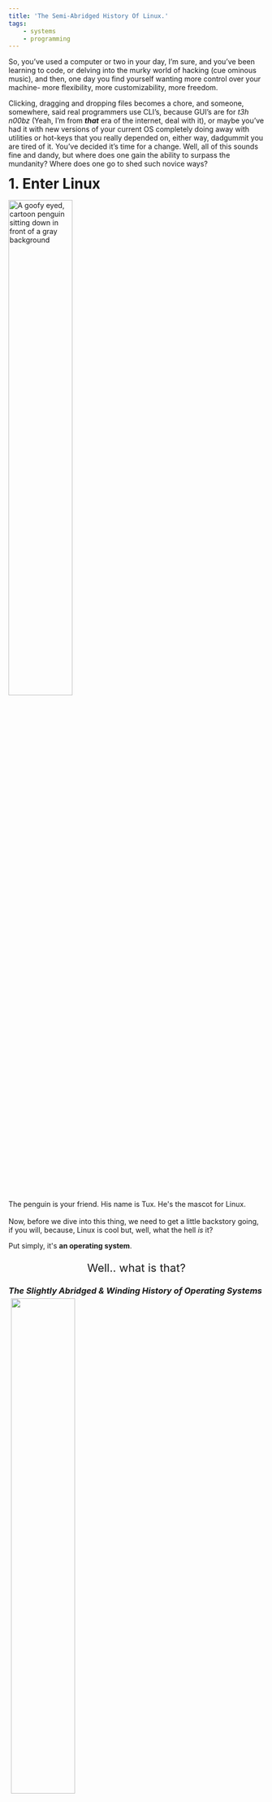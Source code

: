 ```yaml
---
title: 'The Semi-Abridged History Of Linux.'
tags:
    - systems
    - programming
---
```

<head>
<meta property="og:image" content="/assets/media/topology.jpeg">
<div class="article-container">
    <p >So, you’ve used a computer or two in your day, I’m sure, and you’ve been learning to code, or delving into the murky world of hacking (cue ominous music), and then, one day you find yourself wanting more control over your machine- more flexibility, more customizability, more freedom.
    </p>
    <p >Clicking, dragging and dropping files becomes a chore, and someone, somewhere, said real programmers use CLI’s, because GUI’s are for <i>t3h n00bz</i> (Yeah, I’m from <b><i>that</b></i> era of the internet, deal with it), or maybe you’ve had it with new versions of your current OS completely doing away with utilities or hot-keys that you really depended on, either way, dadgummit you are tired of it. You’ve decided it’s time for a change. Well, all of this sounds fine and dandy, but where does one gain the ability to surpass the mundanity? Where does one go to shed such novice ways?
    </p>
    <h1 style="margin:0 auto;margin-bottom:15px;">1. Enter Linux</h1>
    <img src="/assets/media/tuxnix.jpg" 
     alt="A goofy eyed, cartoon penguin sitting down in front of a gray background"
     style="height:50%;width:50%;margin: 0 auto;"
    />
<p style="line-height:23px;margin-top:15px;">The penguin is your friend. His name is Tux. He's the mascot for Linux.</p> 
<p>Now, before we dive into this thing, we need to get a little backstory going, if you will, because, Linux is cool but, well, what the hell <i>is</i> it?</p>
<p>Put simply, it's <b>an operating system</b>.
</p>
<p style="display:flex;flex-directon:column;justify-content:space-evenly;font-size:22px;"> Well.. what is that?
</p>
 <h3 style="margin:0 auto;"><i><b>The Slightly Abridged & Winding History of Operating Systems</b></i></h3>
 <img src="/assets/media/osdiagram.jpg" style="height:50%;width:50%;align-items:center;align-content:center;align-self:center; margin: 5px 5px;"/>
 <p>An operating system is a well known example of system software, that manages the lower level responsibilities of your computer, such as scheduling tasks, processor time, communicating with I/O hardware (keyboard + mouse), et cetera, so that you don’t have to. Believe it or not, there was once a world with computers, wherein there existed no OS, often referred to as mainframes, or more colloquially, <i>big iron </i> (Totally naming a VM that one day). Back when mainframes were all the latest rage in technology, how did people use them to compute tasks, if there was no operating system?</p>
<img src="/assets/media/gracehopper.jpg" style="height:50%;width:50%;align-items:center;align-content:center;align-self:center; margin: 5px 5px;"/>
<p>The answer is, they carried all of their programs, and the data necessary for the program to accomplish whatever task it was designed to do, on punch cards/magnetic or paper tape. Those days are long gone, so we don’t often appreciate how effort intensive and grueling programming used to be (Yes, those magnetic spools are the JavaScript, your JSON, your database, and there was absolutely no git revert --commit-hash for when you messed up).
</p>
<p class="ttf spacing" style="font-size:22px;line-height:26px;">I would be remiss if I didn’t point out that in this picture is the woman, the myth, the legend, <a href="https://en.wikipedia.org/wiki/Grace_Hopper">Grace Hopper</a>, who wrote the first compiler, and invented <a href="https://en.wikipedia.org/wiki/FLOW-MATIC"><b><i>FLOW-MATIC</i></b></a>, the first english-like data processing language, as well as being directly involved in the creation of<a href="https://en.wikipedia.org/wiki/COBOL"><b><i>COBOL</i></b></a>. Talk about being <i>accomplished</i>.</p>
<p>As mainframe computers became more powerful, software, even in it’s infancy, began to eat the world. There were no longer queue’s of people waiting in line with their punch cards, and the programmers didn’t run their own programs anymore, but rather passed the punch cards off to machine operators. Security features began to be implemented to track what “code” accessed what file, and to limit what files certain software could access.</p>
<p>Time progressed, and these features, along with many other ones, began to coagulate into a program that would be started before the first “job program” the computer would run, that would do things such as signal when tapes needed to be changed, count the number of cards read, pages printed, etc. These programs and their ilk were referred to as “monitors”, before the term operating system was coined.</p>
<p>Circa 1956, the first operating system, <b>GM-NAA I/O</b>, was produced by the research division of GM, for use on an IBM mainframe, and brought about an era of vendor/hardware specific operating systems, each equipped with it’s own syntax, debugging tools, commands, meaning every time a new machine was released, all of the applications would have to be manually altered, refactored if you will, tested, and then “re-installed”, so that they would work properly. This is pretty much how it was, until 1960, when IBM began developing a series of machines that all had the same instructions and I/O design. While this particular venture wasn’t successful due to complications with hardware differences and that lovely habit of software development to take longer than you expect, it put an idea in the air, and signaled the end of an era.</p>
<h3 style="margin:0 auto;"><i><b>2. Enter Multics</b></i></h3>
<img src="/assets/media/multics.jpg" style="height:50%;width:50%;align-items:center;align-content:center;align-self:center; margin: 5px 5px;"/>
<p>Multics (<a href="https://en.wikipedia.org/wiki/Multiplexing">Multiplexed</a> Information and Computing Service), was born circa 1965, as a joint project between Bell Labs, GE and MIT. It was capable of using things like tree structured file systems, user and system documentation, segmented memory addresses, virtual memory, and a supervisor program that managed all of the necessary hardware resources. Towards the end of the 60’s, Bell Labs withdrew from the project, and GE sold it’s computer business to Honeywell, a conglomerate company, which turned Multics into a commercial product, which which did relatively well until 1985, when it was cancelled. (We’re almost there I promise you). </p>
<p>In 1969, something interesting happened, be it fate, fluke or chance, that would forever change the future of operating systems, and computation, for ever. Ken Thompson and Dennis Ritchie wanted to play a game, so, amongst the many other things they were working on at Bell Labs as the leads of a team of engineers, such as desiging the entire C language, they decided to rework the Multics OS into a system that would allow them to play the game as they desired. A colleague of theirs, unknowingly coined the phrase, and subsequent term that would be integral to the software community for decades to come: the Uniplexed Information and Computing Service, now commonly known as Unix.
<i>A fun bit of trivia is that no one is sure where the spelling with an x came from.</i> </p>
<p>By 1973, the Unix (<a href="https://en.wikipedia.org/wiki/Kernel_%28operating_system%29">kernel</a> was written entirely in C, and was an OS like no other, sporting a hierarchical file system, a CLI/shell, and most important, portability
At this point, as the academic community began to flock towards Unix, and modify it for their various needs, at the same time, in different places around the country, perhaps world, even. Versions of the system made their way to computer science departments of various universities, with the most resultful being the University of California (Berkeley), in 1975. They went on to release their own implementation of the Unix system through their distribution arm, Berkeley Software Distribution, which ended up being the basis of a project ran by Darpa, in the late 70's.
With the Unix system becoming popular among computer-philes, scientists and programmers, it became obvious that the sprawling community of Unix users needed a standard upon which they could base further development, to alleviate the difficulties of figuring out which iteration of the system would actually support the software they developed, in a way that would allow them to keep innovating and evolving the kernel as they desired. This lead to a duopoly based on either System V (lead by AT&T/Bell Labs), or BSD (lead by Berkely Software Distribution). We’re almost there, I promise you. Really, I mean it this time.</p>
<h3 style="margin:0 auto;"><i><b>3. Welcome to Gnu (Pronounce the "G").</b></i></h3>
<img src="/assets/media/gnuox.jpg" style="height:50%;width:50%;align-items:center;align-content:center;align-self:center; margin: 5px 5px;"/>
<p class="ttf spacing" style="font-size:22px;line-height:26px;margin:0 auto;">Just look at that smug Gnu grin.</p>
<p style="margin-top:10px;">So, as the seventies wound up, we find ourselves again, at a moment not very much unlike the moment that Ken Thompson and Dennis Ritchie decided they were’ going to develop the Unix kernel, however, the star player this round is an individual by the name of Richard Stallman, and he would change the world of software development forever, just as did those before him. Whereas Unix was developed out of a more technical set of circumstances, the events that lead to the creation of GNU by Stallman, were largely cultural. In short, as software became more popular, companies began to not only withhold source code, in attempts to stymie the success of rival companies, but they began to utilize copyrights and licenses as well, which was throttled the creativity of the programming community. The best part of this is that, the thread that broke the gnu’s back was being denied access to the source code for a printer that was being used <i>at the lab he was working in</i>. Stallman had modified a prior machine to notify users if their requested print job was finished, or if there was a jam and wanted to replicate this for a new device.</p>
<p>Not very long after this event, several ARPANET mailing lists received a message, stating the plan for the development of the GNU operating system, with the following quote:
    <ul>
    <li style="font-size:22px;line-height:26px;margin:0 auto;margin-bottom:10px;width:75%;margin-left:10"> 
    <b>Why I Must Write GNU:</b>
    I consider that the golden rule requires that if I like a program, I must share it with other people who like it. I cannot in good
    conscience sign a nondisclosure agreement or a software license agreement. So that I can continue to use computers without violating my principles, I have decided to put together a sufficient body of free software so thatI will be able to get along without any software that is not free.</li></p>
<p>The GNU (which stands for “Gnu’s Not Unix”), kernel was created with the intention for it to be compatible with Unix programs, and to contain all of the usual utilities found on Unix systems, such as shells, C compilers, spreadsheets, in fact, GNU gave us Emacs, gdb, <i>and</i> gcc. In order to help fund the development of the GNU OS, and future pieces of software like it, Stallman created the Free Software Foundation, published the Free Software Definition through the FSF, thus bringing forth the foundation for the vibrant and productive OSS development community that all programmers benefit from today.
<i>It should be noted that Stallman didn’t necessary mean free as in software should cost zero dollars, but rather free as in having the freedom to share software, to access the source code, the freedom to change that code, and then share it some more.</i>
</p>
<p>While GNU gave us many things, it unfortunately fell victim to Xanadu syndrome, or Sagrada Família disorder, in that the hurd kernel, which drives the GNU OS has never quite reached completion to a degree that would allow it to be a standalone option for programmers, or users. This is likely due to the fact that the OS uses a particular type of architecture, known as server-client, as opposed to the monolithic architecture used by Unix and like systems.
Now, lets fast forward three or four years, and travel across the pond to the Netherlands, where we meet our next installment in the history of *nix:
<h3 style="width:100%;display:flex;flex-direction:row;justify-content:center;"><i><b>4. Enter Minix/Linux.</b></i></h3>
</p>
<img src="/assets/media/Minix318.jpg" style="height:50%;width:50%;display:block; margin-left: auto; margin-right: auto;"/>
<p style="margin-top:10px;">MINIX is a portmanteau of mini and Unix, developed originally by Andrew S. Tanenbaum in 1987, to express some of the concepts in Operating Systems: Design and Implemenetation, a textbook he wrote while teaching Computer Science at Vrije Universiteit. The textbook contained the MINIX source code in the back ( roughly ~12k lines of C), and it was also available on a set of floppy disks. This lead to the creation of a Usenet group, comprised of a very large number of developers/subscribers, a number of which were students, dedicated on expanding and developing the software system. One of these students, was Linus Torvalds.</p>
<p>Torvalds was attending college, studying computer science in the late 80's/early 90's, when he stumbled upon the book written by Tanenbaum, containing all of the information about the inner workings of the MINIX OS. Similar to Stallman, Torvalds found himself up against the wall of proprietary software and copyright licenses, staring down an exorbitant price for even the cheapest available UNIX system. Faced with the desire to use a UNIX system on an IBM computer, and no way to gain access to one, Linus had only one option: create an operating system himself. Being familiar with the MINIX OS, he used it as a conceptual launch pad for his own OS, a free unix-like operating system for the masses. Thus began the development of the Linux kernel, as a side project.</p>
<p>Originally titled “Freax”, Linus ended up switching to the name “Linux”, due to the fact that a colleague had already set up an FTP (File Transfer Protocol) server under that name. In the face of the hard work soon to be undertaken, for that small moment, a bit of laziness prevailed.
The most pivotal moment, in the history of Linux, is August 25th, 1991, the day that Linus send out a Usenet post to other developers, about a project he was working on, a unix-like system, based on Minix:
    <ul>    
    <li style="font-size:22px;line-height:26px;margin:0 auto;margin-bottom:10px;width:75%;margin-left:10">
   <b>Hello everybody out there using minix:</b>
   I'm doing a (free) operating system (just a hobby, won't be big and
   professional like gnu) for 386(486) AT clones.  This has been brewing
   since April, and is starting to get ready.  I'd like any feedback on
   things people like/dislike in minix, as my OS resembles it somewhat
   (same physical layout of the file-system (due to practical reasons)
   among other things).
   I've currently ported bash(1.08) and gcc(1.40), and things seem to work.
   This implies that I'll get something practical within a few months, and
   I'd like to know what features most people would want.  Any suggestions
   are welcome, but I won't promise I'll implement them :-)
                 Linus (torvalds@kruuna.helsinki.fi)</li>
    </ul>   
                 </p> 
 Over the next few years, over a hundred developers set to work developing the first functional version of the Linux OS, built around the Linux kernel, with the first release taking place a little over a year after the original Usenet post, sometime in 1992. Linux was now, officially an Operating System.
 </div>
 </head>